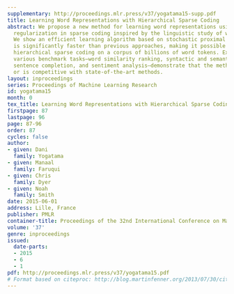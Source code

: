```yaml
---
supplementary: http://proceedings.mlr.press/v37/yogatama15-supp.pdf
title: Learning Word Representations with Hierarchical Sparse Coding
abstract: We propose a new method for learning word representations using hierarchical
  regularization in sparse coding inspired by the linguistic study of word meanings.
  We show an efficient learning algorithm based on stochastic proximal methods that
  is significantly faster than previous approaches, making it possible to perform
  hierarchical sparse coding on a corpus of billions of word tokens. Experiments on
  various benchmark tasks—word similarity ranking, syntactic and semantic analogies,
  sentence completion, and sentiment analysis—demonstrate that the method outperforms
  or is competitive with state-of-the-art methods.
layout: inproceedings
series: Proceedings of Machine Learning Research
id: yogatama15
month: 0
tex_title: Learning Word Representations with Hierarchical Sparse Coding
firstpage: 87
lastpage: 96
page: 87-96
order: 87
cycles: false
author:
- given: Dani
  family: Yogatama
- given: Manaal
  family: Faruqui
- given: Chris
  family: Dyer
- given: Noah
  family: Smith
date: 2015-06-01
address: Lille, France
publisher: PMLR
container-title: Proceedings of the 32nd International Conference on Machine Learning
volume: '37'
genre: inproceedings
issued:
  date-parts:
  - 2015
  - 6
  - 1
pdf: http://proceedings.mlr.press/v37/yogatama15.pdf
# Format based on citeproc: http://blog.martinfenner.org/2013/07/30/citeproc-yaml-for-bibliographies/
---
```

